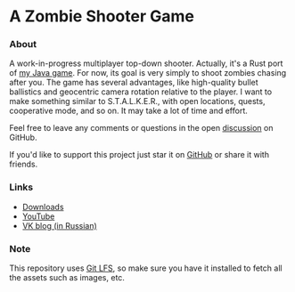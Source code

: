 # A Zombie Shooter Game

### About

A work-in-progress multiplayer top-down shooter. Actually, it's a Rust port of [my Java game](https://github.com/aunmag/shooter-java). For now, its goal is very simply to shoot zombies chasing after you. The game has several advantages, like high-quality bullet ballistics and geocentric camera rotation relative to the player. I want to make something similar to S.T.A.L.K.E.R., with open locations, quests, cooperative mode, and so on. It may take a lot of time and effort.

Feel free to leave any comments or questions in the open [discussion](https://github.com/aunmag/shooter-rust/discussions/1) on GitHub.

If you'd like to support this project just star it on [GitHub](https://github.com/aunmag/shooter-rust) or share it with friends.

### Links
- [Downloads](https://github.com/aunmag/shooter-rust/releases)
- [YouTube](https://youtube.com/playlist?list=PLwfCZwsceTzLbEv_VMsAo_185FxjSRw7X)
- [VK blog (in Russian)](https://vk.com/aunmag_dev)

### Note
This repository uses [Git LFS](https://git-lfs.github.com/), so make sure you have it installed to fetch all the assets such as images, etc.
